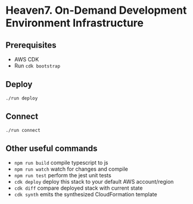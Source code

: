 # Heaven7. On-Demand Development Environment Infrastructure

## Prerequisites

* AWS CDK
* Run `cdk bootstrap`

## Deploy

`./run deploy`

## Connect

`./run connect`

## Other useful commands

* `npm run build`   compile typescript to js
* `npm run watch`   watch for changes and compile
* `npm run test`    perform the jest unit tests
* `cdk deploy`      deploy this stack to your default AWS account/region
* `cdk diff`        compare deployed stack with current state
* `cdk synth`       emits the synthesized CloudFormation template
